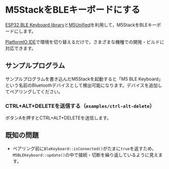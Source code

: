 # M5StackをBLEキーボードにする

[ESP32 BLE Keyboard library](https://github.com/T-vK/ESP32-BLE-Keyboard)と[M5Unified](https://github.com/m5stack/M5Unified)を利用して，M5StackをBLEキーボードにします。

[PlatformIO IDE](https://platformio.org/platformio-ide)で環境を切り替えるだけで，さまざまな機種での開発・ビルドに対応できます。

## サンプルプログラム

サンプルプログラムを書き込んだM5Stackを起動すると「M5 BLE Keyboard」という名前のBluetoothデバイスとして検出可能になります。デバイスを追加してペアリングしてください。

### CTRL+ALT+DELETEを送信する（`examples/ctrl-alt-delete`）

ボタンAを押すとCTRL+ALT+DELETEを送信します。

## 既知の問題

- ペアリング前に`BleKeyboard::isConnected()`がたまに`true`を返すため，`M5BLEKeyboard::update()`の中で接続・切断を繰り返しているように見えます。
